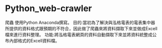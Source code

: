 # Python_web-crawler
爬蟲
使用Python Anaconda撰寫。
目的:當初為了解決與泓格電表的電表集中器所提供的資料格式跟預期的不符合，因此做了爬蟲來將資料擷取下來並做成Excell檔來進行資料整理。
功能:將泓格電表網頁的資料自動擷取下來並將資料統整成公布內部格式的Excell資料檔。
